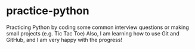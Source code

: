 # practice-python
Practicing Python by coding some common interview questions or making small projects (e.g. Tic Tac Toe)
Also, I am learning how to use Git and GitHub, and I am very happy with the progress!